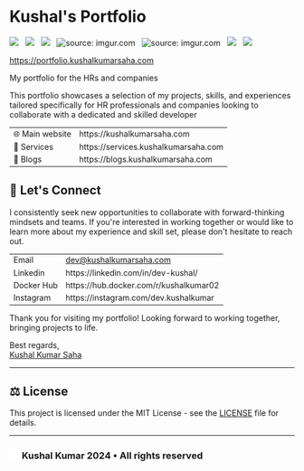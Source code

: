 # Kushal's Portfolio

<img style="height:26px" src="https://user-images.githubusercontent.com/25181517/183898054-b3d693d4-dafb-4808-a509-bab54cf5de34.png"/> &nbsp;
<img style="height:24px" src="https://user-images.githubusercontent.com/25181517/117447155-6a868a00-af3d-11eb-9cfe-245df15c9f3f.png"/> &nbsp;
<img style="height:24px" src="https://github.com/bcd-kushal/Kushal-Kumar/assets/96081625/3e08afee-1aeb-4f78-ae89-f883f31b4731"/> &nbsp;
<img style="height:25px" src="https://i.imgur.com/fZXQgWk.png" title="source: imgur.com" /> &nbsp;
<img style="height:24px" src="https://i.imgur.com/h56M3eS.png" title="source: imgur.com" /> &nbsp;
<img style="height:25px" src="https://user-images.githubusercontent.com/25181517/117207330-263ba280-adf4-11eb-9b97-0ac5b40bc3be.png"/> &nbsp;
<img style="height:25px" src="https://railway.app/brand/logo-light.png"/> &nbsp;

https://portfolio.kushalkumarsaha.com

My portfolio for the HRs and companies

This portfolio showcases a selection of my projects, skills, and experiences tailored specifically for HR professionals and companies looking to collaborate with a dedicated and skilled developer

<table>
  <tr><td>🌐 Main website</td><td>https://kushalkumarsaha.com</td></tr>
  <tr><td>🤝 Services</td><td>https://services.kushalkumarsaha.com</td></tr>
  <tr><td>📑 Blogs</td><td>https://blogs.kushalkumarsaha.com</td></tr>
</table> 

## :speech_balloon: Let's Connect

I consistently seek new opportunities to collaborate with forward-thinking mindsets and teams. If you're interested in working together or would like to learn more about my experience and skill set, please don't hesitate to reach out.

<table>
  <tr><td>Email</td><td><a href="mailto:dev@kushalkumarsaha.com">dev@kushalkumarsaha.com</a></td></tr>
  <tr><td>Linkedin</td></td><td>https://linkedin.com/in/dev-kushal/</td></tr>
  <tr><td>Docker Hub</td><td>https://hub.docker.com/r/kushalkumar02</td></tr>
  <tr><td>Instagram</td><td>https://instagram.com/dev.kushalkumar</td></tr>
</table> 

Thank you for visiting my portfolio! Looking forward to working together, bringing projects to life.

Best regards,
<br>
<a href="https://kushalkumarsaha.com/">Kushal Kumar Saha</a>

<hr>

## ⚖️ License

This project is licensed under the MIT License - see the <a href=''>LICENSE</a> file for details.

<hr>

<h3><img title="Kushal-Kumar" width="18" src="https://raw.githubusercontent.com/bcd-kushal/bcd-kushal/main/assets/icons/dark/filled/kushalkumar_bg_dark.png"/>&nbsp;Kushal Kumar 2024 • All rights reserved </h3>
